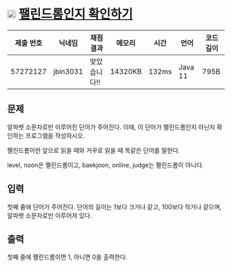 # <img width="20px"  src="https://d2gd6pc034wcta.cloudfront.net/tier/4.svg" class="solvedac-tier"> [팰린드롬인지 확인하기](https://www.acmicpc.net/problem/10988) 

| 제출 번호 | 닉네임 | 채점 결과 | 메모리 | 시간 | 언어 | 코드 길이 |
|---|---|---|---|---|---|---|
|57272127|jbin3031|맞았습니다!! |14320KB|132ms|Java 11|795B|

## 문제
<p>알파벳 소문자로만 이루어진 단어가 주어진다. 이때, 이 단어가 팰린드롬인지 아닌지 확인하는 프로그램을 작성하시오.</p>

<p>팰린드롬이란 앞으로 읽을 때와 거꾸로 읽을 때 똑같은 단어를 말한다. </p>

<p>level, noon은 팰린드롬이고, baekjoon, online, judge는 팰린드롬이 아니다.</p>

## 입력
<p>첫째 줄에 단어가 주어진다. 단어의 길이는 1보다 크거나 같고, 100보다 작거나 같으며, 알파벳 소문자로만 이루어져 있다.</p>

## 출력
<p>첫째 줄에 팰린드롬이면 1, 아니면 0을 출력한다.</p>

